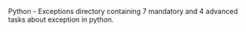 Python - Exceptions
directory containing 7 mandatory and 4 advanced tasks about exception in python.
